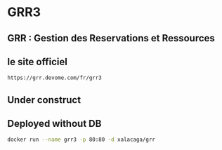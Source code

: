 # GRR3
## GRR : Gestion des Reservations et Ressources 
## le site officiel
```sh
https://grr.devome.com/fr/grr3
```
## Under construct
## Deployed without DB 
```sh
docker run --name grr3 -p 80:80 -d xalacaga/grr


